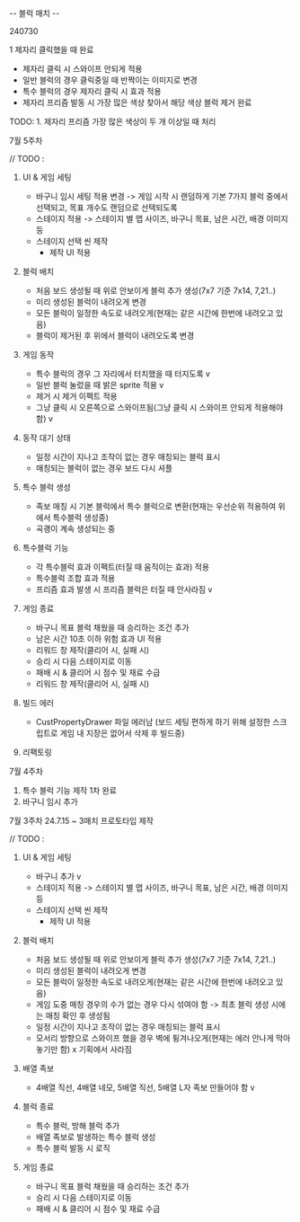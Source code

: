 -- 블럭 매치 --

240730

1 제자리 클릭했을 때 완료
- 제자리 클릭 시 스와이프 안되게 적용
- 일반 블럭의 경우 클릭중일 때 반짝이는 이미지로 변경
- 특수 블럭의 경우 제자리 클릭 시 효과 적용
- 제자리 프리즘 발동 시 가장 많은 색상 찾아서 해당 색상 블럭 제거 완료

TODO: 1. 제자리 프리즘 가장 많은 색상이 두 개 이상일 때 처리

7월 5주차

// TODO : 
1. UI & 게임 세팅
   	- 바구니 임시 세팅 적용 변경 -> 게임 시작 시 랜덤하게 기본 7가지 블럭 중에서 선택되고, 목표 개수도 랜덤으로 선택되도록
	- 스테이지 적용
	  -> 스테이지 별 맵 사이즈, 바구니 목표, 남은 시간, 배경 이미지 등
	- 스테이지 선택 씬 제작
   	    - 제작 UI 적용

2. 블럭 배치
	- 처음 보드 생성될 때 위로 안보이게 블럭 추가 생성(7x7 기준 7x14, 7,21..)
	- 미리 생성된 블럭이 내려오게 변경
	- 모든 블럭이 일정한 속도로 내려오게(현재는 같은 시간에 한번에 내려오고 있음)
	- 블럭이 제거된 후 위에서 블럭이 내려오도록 변경
	
3. 게임 동작
   	- 특수 블럭의 경우 그 자리에서 터치했을 때 터지도록 v
   	- 일반 블럭 눌렀을 때 밝은 sprite 적용 v
   	- 제거 시 제거 이펙트 적용
   	- 그냥 클릭 시 오른쪽으로 스와이프됨(그냥 클릭 시 스와이프 안되게 적용해야함) v
  
4. 동작 대기 상태
	- 일정 시간이 지나고 조작이 없는 경우 매칭되는 블럭 표시
	- 매칭되는 블럭이 없는 경우 보드 다시 셔플

5. 특수 블럭 생성
	- 족보 매칭 시 기본 블럭에서 특수 블럭으로 변환(현재는 우선순위 적용하여 위에서 특수블럭 생성중)
	- 곡괭이 계속 생성되는 중

6. 특수블럭 기능
   	- 각 특수블럭 효과 이펙트(터질 때 움직이는 효과) 적용
   	- 특수블럭 조합 효과 적용
	- 프리즘 효과 발생 시 프리즘 블럭은 터질 때 안사라짐 v

7. 게임 종료
	- 바구니 목표 블럭 채웠을 때 승리하는 조건 추가
 	- 남은 시간 10초 이하 위험 효과 UI 적용
	- 리워드 창 제작(클리어 시, 실패 시)
	- 승리 시 다음 스테이지로 이동
	- 패배 시 & 클리어 시 점수 및 재료 수급
	- 리워드 창 제작(클리어 시, 실패 시)

8. 빌드 에러
   	- CustPropertyDrawer 파일 에러남 (보드 세팅 편하게 하기 위해 설정한 스크립트로 게임 내 지장은 없어서 삭제 후 빌드중)
  
9. 리팩토링



  

7월 4주차
1. 특수 블럭 기능 제작 1차 완료
2. 바구니 임시 추가
   


7월 3주차 
24.7.15 ~ 3매치 프로토타입 제작

// TODO : 
1. UI & 게임 세팅
	- 바구니 추가 v
	- 스테이지 적용
	  -> 스테이지 별 맵 사이즈, 바구니 목표, 남은 시간, 배경 이미지 등
	- 스테이지 선택 씬 제작
   	    - 제작 UI 적용

2. 블럭 배치
	- 처음 보드 생성될 때 위로 안보이게 블럭 추가 생성(7x7 기준 7x14, 7,21..)
	- 미리 생성된 블럭이 내려오게 변경
	- 모든 블럭이 일정한 속도로 내려오게(현재는 같은 시간에 한번에 내려오고 있음)
	- 게임 도중 매칭 경우의 수가 없는 경우 다시 섞여야 함
	  -> 최초 블럭 생성 시에는 매칭 확인 후 생성됨
	- 일정 시간이 지나고 조작이 없는 경우 매칭되는 블럭 표시
	- 모서리 방향으로 스와이프 했을 경우 벽에 튕겨나오게(현재는 에러 안나게 막아놓기만 함) x 기획에서 사라짐

3. 배열 족보
	- 4배열 직선, 4배열 네모, 5배열 직선, 5배열 L자 족보 만들어야 함 v

4. 블럭 종료
	- 특수 블럭, 방해 블럭 추가
	- 배열 족보로 발생하는 특수 블럭 생성
	- 특수 블럭 발동 시 로직
                 
5. 게임 종료
	- 바구니 목표 블럭 채웠을 때 승리하는 조건 추가
	- 승리 시 다음 스테이지로 이동
	- 패배 시 & 클리어 시 점수 및 재료 수급
